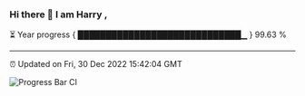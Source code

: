 ### Hi there 👋 I am Harry , 

⏳ Year progress { █████████████████████████████▁ } 99.63 %

---

⏰ Updated on Fri, 30 Dec 2022 15:42:04 GMT

![Progress Bar CI](https://github.com/duykhang68/duykhang68/workflows/Progress%20Bar%20CI/badge.svg)

